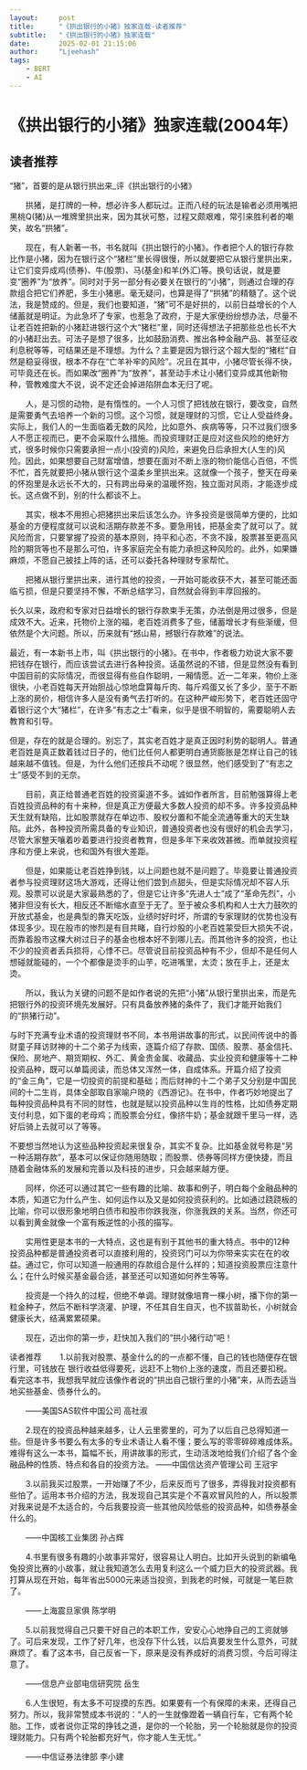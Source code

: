 ```yaml
---
layout:     post
title:      "《拱出银行的小猪》独家连载-读者推荐"
subtitle:   "《拱出银行的小猪》独家连载"
date:       2025-02-01 21:15:06
author:     "Ljeehash"
tags:
    - BERT
    - AI
---
```



# 《拱出银行的小猪》独家连载(2004年）


## 读者推荐
“猪”，首要的是从银行拱出来_评《拱出银行的小猪》

　　拱猪，是打牌的一种，想必许多人都玩过。正而八经的玩法是输者必须用嘴把黑桃Q(猪)从一堆牌里拱出来，因为其状可憨，过程又颇艰难，常引来胜利者的嘲笑，故名“拱猪”。

　　现在，有人新著一书，书名就叫《拱出银行的小猪》。作者把个人的银行存款比作是小猪，因为在银行这个“猪栏”里长得很慢，所以就要把它从银行里拱出来，让它们变异成鸡(债券)、牛(股票)、马(基金)和羊(外汇)等。换句话说，就是要变“圈养”为“放养”。同时对于另一部分有必要关在银行的“小猪”，则通过合理的存款组合把它们养肥，多生小猪崽。毫无疑问，也算是得了“拱猪”的精髓了。这个说法，我是赞成的。但是，我们也要知道，“猪”可不是好拱的，以前日益增长的个人储蓄就是明证。为此急坏了专家，也惹急了政府，于是大家便纷纷想办法，尽量不让老百姓把新的小猪赶进银行这个大“猪栏”里，同时还得想法子把那些总也长不大的小猪赶出去。可法子是想了很多，比如鼓励消费、推出各种金融产品、甚至征收利息税等等，可结果还是不理想。为什么？主要是因为银行这个超大型的“猪栏”自然是稳妥得很，根本不存在“亡羊补牢的风险”。况且在其中，小猪尽管长得不快，可毕竟还在长。而如果改“圈养”为“放养”，甚至动手术让小猪们变异成其他新物种，管教难度大不说，说不定还会掉进陷阱血本无归了呢。

　　人，是习惯的动物，是有惰性的。一个人习惯了把钱放在银行，要改变，自然是需要勇气去培养一个新的习惯。这个习惯，就是理财的习惯，它让人受益终身。实际上，我们人的一生面临着无数的风险，比如意外、疾病等等，只不过我们很多人不愿正视而已，更不会采取什么措施。而投资理财正是应对这些风险的绝好方式，很多时候你只需要承担一点小(投资的)风险，来避免日后承担大(人生的)风险。因此，如果想要自己财富增值，想要在面对不断上涨的物价能信心百倍，不慌不忙，首先就要把小猪从银行这个温柔乡里拱出来。这就像一个孩子，整天在母亲的怀抱里是永远长不大的，只有跨出母亲的温暖怀抱，独立面对风雨，才能逐步成长。这点做不到，别的什么都谈不上。

　　其实，根本不用担心把猪拱出来后该怎么办。许多投资是很简单方便的，比如基金的方便程度就可以说和活期存款差不多。要急用钱，把基金卖了就可以了。就风险而言，只要掌握了投资的基本原则，持平和心态，不贪不躁，股票甚至更高风险的期货等也不是那么可怕，许多家庭完全有能力承担这种风险的。此外，如果嫌麻烦，不愿自己披挂上阵的话，还可以委托各种理财专家帮忙。

　　把猪从银行里拱出来，进行其他的投资，一开始可能收获不大，甚至可能还面临亏损，但是只要坚持不懈，不断总结学习，自然就会得到丰厚回报的。

长久以来，政府和专家对日益增长的银行存款束手无策，办法倒是用过很多，但是成效不大。近来，托物价上涨的福，老百姓消费多了些，储蓄增长才有些渐缓，但依然是个大问题。所以，历来就有“撼山易，撼银行存款难”的说法。

最近，有一本新书上市，叫《拱出银行的小猪》。在书中，作者极力劝说大家不要把钱存在银行，而应该尝试去进行各种投资。话虽然说的不错，但是显然没有看到中国目前的实际情况，而很显得有些自作聪明，一厢情愿。近一二年来，物价上涨很快，小老百姓每天开始胆战心惊地盘算每斤肉、每斤鸡蛋又长了多少，至于不断上涨的房价，相信许多人是没有勇气去打听的。在这种严峻形势下，老百姓还固守着银行这个大“猪栏”，在许多“有志之士”看来，似乎是很不明智的，需要聪明人去教育和引导。

但是，存在的就是合理的。别忘了，其实老百姓才是真正因时利势的聪明人。普通老百姓是真正数着钱过日子的，他们比任何人都更明白通货膨胀是怎样让自己的钱越来越不值钱。但是，为什么他们还按兵不动呢？很显然，他们感受到了“有志之士”感受不到的无奈。

　　目前，真正给普通老百姓的投资渠道不多。诚如作者所言，目前勉强算得上老百姓投资品种的有十来种，但是真正方便最大多数人投资的却不多。许多投资品种天生就有缺陷，比如股票就存在单边市、股权分置和不能全流通等重大的天生缺陷。此外，各种投资所需具备的专业知识，普通投资者也没有很好的机会去学习，尽管大家整天嚷着吵着要进行投资者教育，但是多年下来收效甚微。而单就投资程序和方便上来说，也和国外有很大差距。

　　但是，如果能让老百姓挣到钱，以上问题也就不是问题了。毕竟要让普通投资者参与投资理财这场大游戏，还得让他们尝到点甜头，但是实际情况却不容人乐观。股票可以说是大家最熟悉的了，但是它让许多“先进人士”成了“革命先烈”，小猪非但没有长大，相反还不断缩水直至于无了。至于被众多机构和人士大力鼓吹的开放式基金，也是典型的靠天吃饭，业绩时好时坏，所谓的专家理财的优势也没有体现多少。现在股市的惨烈是有目共睹，自行炒股的小老百姓蒙受巨大损失不说，而靠着股市这棵大树过日子的基金也根本好不到哪儿去。而其他许多的投资，也让不少的投资者丢兵损将，心悸不已。尽管说目前投资品种有不少，但却不是任何人想碰就能碰的，一个个都像是烫手的山芋，吃进嘴里，太烫；放在手上，还是太烫。

　　所以，我认为关键的问题不是如作者说的先把“小猪”从银行里拱出来，而是先把银行外的投资环境先发展好。只有具备放养猪的条件了，我们才能开始我们的“拱猪行动”。

  与时下充满专业术语的投资理财书不同，本书用讲故事的形式，以民间传说中的善财童子拜访财神的十二个弟子为线索，逐篇介绍了存款、国债、股票、基金信托、保险、房地产、期货期权、外汇、黄金贵金属、收藏品、实业投资和健康等十二种投资品种，既可以单篇阅读，而总体又浑然一体，自成体系。开篇介绍了投资的“金三角”，它是一切投资的前提和基础；而后财神的十二个弟子又分别是中国民间的十二生肖，具体全部取自家喻户晓的《西游记》。在书中，作者巧妙地提出了每种投资品种具有不同的财性，也就是赋以投资品种以生肖的性格，比如债券定期支付利息，如下蛋的老母鸡；而股票会分红，像挤牛奶；基金就跟千里马一样，选好后骑上去就可以了等等。

不要想当然地认为这些品种投资起来很复杂，其实不复杂。比如基金就号称是“另一种活期存款”，基本可以保证你随用随取；而股票、债券等同样方便快捷，而且随着金融体系的发展和完善以及科技的进步，只会越来越方便。

　　同样，你还可以通过其它一些有趣的比喻、故事和例子，明白每个金融品种的本质，知道它为什么产生、如何运作以及又是如何投资获利的。比如通过跷跷板的比喻，你可以很形象地明白债市和股市你跌我涨，你涨我跌的关系。当然，你还可以看到黄金就像一个富有叛逆性的小孩的描写。

　　实用性更是本书的一大特点，这也是有别于其他书的重大特点。书中的12种投资品种都是普通投资者可以直接利用的，投资窍门可以为你带来实实在在的收益。通过它，你可以知道一般通用的存款组合是什么样的；知道投资股票应注意什么；在什么时候买基金最合适，甚至还可以知道如何养生等等。

　　投资是一个持久的过程，但绝不单调。理财就像培育一棵小树，播下你的第一粒金种子，然后不断科学浇灌、护理，不任其自生自灭，也不拔苗助长，小树就会健康长大，结满累累硕果。

　　现在，迈出你的第一步，赶快加入我们的“拱小猪行动”吧！




读者推荐
　　1.以前我对股票、基金什么的的一点都不懂，自己的钱也随便存在银行里，可钱放在 银行收益低得要死，远赶不上物价上涨的速度，而且还要扣税。看完这本书，我想我早就应该像作者说的“拱出自己银行里的小猪”来，从而去适当地买些基金、债券什么的。

　　——美国SAS软件中国公司 高社淑

　　2.现在的投资品种越来越多，让人云里雾里的，可为了以后自己总得知道一些。但是许多书要么有太多的专业术语让人看不懂；要么写的零零碎碎难成体系。难得有这么一本书，篇幅不长，用讲故事的形式，生动活泼地给我们介绍了各个金融品种的性质、特点和各自的投资方法。
  ——中国信达资产管理公司 王冠宇

　　3.以前我买过股票，一开始赚了不少，后来反而亏了很多，弄得我对投资都有些怕了。运用本书介绍的方法，我发现自己其实是个不喜欢冒风险的人，所以股票对我来说是不太适合的，今后我要投资一些其他风险低些的投资品种，如债券基金什么的。

　　——中国核工业集团 孙占辉

　　4.书里有很多有趣的小故事非常好，很容易让人明白。比如开头说到的新编龟兔投资比赛的小故事，就让我知道怎么去用复利这么一个威力巨大的投资武器。我打算从现在开始，每年省出5000元来适当投资，到我老的时候，可就是一笔巨款了。

　　——上海震旦家俱 陈学明

　　5.以前我觉得自己只要干好自己的本职工作，安安心心地挣自己的工资就够了。可后来发现，工作了好几年，也没存下什么钱，以后真要发生什么意外，可就麻烦了。看了这本书，自己反省一下，原来是没有养成好的消费习惯，今后可得注意了。

　　——信息产业部电信研究院 岳生

　　6.人生很短，有太多不可捉摸的东西。如果要有一个有保障的未来，还得自己努力。所以，我非常赞成本书说的：“人的一生就像蹬着一辆自行车，它有两个轮胎。工作，或者说你正常的挣钱之道，是你的一个轮胎，另一个轮胎就是你的投资理财能力。只有两个轮胎都充好气，你才能人生无忧。”

　　——中信证券法律部 李小建


  
